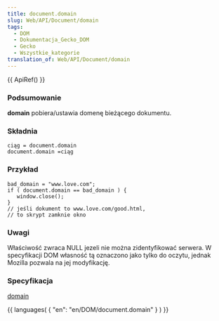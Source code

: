 ```yaml
---
title: document.domain
slug: Web/API/Document/domain
tags:
  - DOM
  - Dokumentacja_Gecko_DOM
  - Gecko
  - Wszystkie_kategorie
translation_of: Web/API/Document/domain
---
```

{{ ApiRef() }}

### Podsumowanie

**domain** pobiera/ustawia domenę bieżącego dokumentu.

### Składnia

    ciąg = document.domain
    document.domain =ciąg

### Przykład

    bad_domain = "www.love.com";
    if ( document.domain == bad_domain ) {
       window.close();
    }
    // jeśli dokument to www.love.com/good.html,
    // to skrypt zamknie okno

### Uwagi

Właściwość zwraca NULL jezeli nie można zidentyfikować serwera. W specyfikacji DOM własność tą oznaczono jako tylko do oczytu, jednak Mozilla pozwala na jej modyfikację.

### Specyfikacja

[domain](http://www.w3.org/TR/2000/WD-DOM-Level-2-HTML-20001113/html.html#ID-2250147)

{{ languages( { "en": "en/DOM/document.domain" } ) }}
